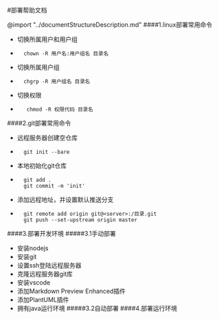 #部署帮助文档
<!-- 文档结构说明 -->
@import "../documentStructureDescription.md"
####1.linux部署常用命令
- 切换所属用户和用户组
-       chown -R 用户名:用户组名 目录名
- 切换所属用户组 
-       chgrp -R 用户组名 目录名
- 切换权限 
-        chmod -R 权限代码 目录名
####2.git部署常用命令
- 远程服务器创建空仓库
-       git init --bare
- 本地初始化git仓库
-       git add .
        git commit -m 'init'
- 添加远程地址，并设置默认推送分支
-       git remote add origin git@<server>:/目录.git
        git push --set-upstream origin master
####3.部署开发环境
#####3.1手动部署
- 安装nodejs
- 安装git
- 设置ssh登陆远程服务器
- 克隆远程服务器git库
- 安装vscode
- 添加Markdown Preview Enhanced插件
- 添加PlantUML插件
- 拥有java运行环境
#####3.2自动部署
####4.部署运行环境